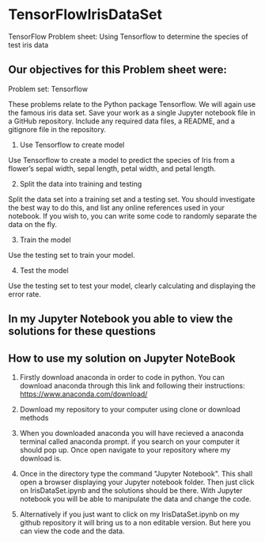# TensorFlowIrisDataSet
TensorFlow Problem sheet: Using Tensorflow to determine the species of test iris data

## Our objectives for this Problem sheet were:

Problem set: Tensorflow

These problems relate to the Python package Tensorflow. We will again use the famous iris data set. Save your work as a single Jupyter notebook file in a GitHub repository. Include any required data files, a README, and a gitignore file in the repository.

1. Use Tensorflow to create model

Use Tensorflow to create a model to predict the species of Iris from a flower’s sepal width, sepal length, petal width, and petal length.

2. Split the data into training and testing

Split the data set into a training set and a testing set. You should investigate the best way to do this, and list any online references used in your notebook. If you wish to, you can write some code to randomly separate the data on the fly.

3. Train the model

Use the testing set to train your model.

4. Test the model

Use the testing set to test your model, clearly calculating and displaying the error rate.

## In my Jupyter Notebook you able to view the solutions for these questions

## How to use my solution on Jupyter NoteBook 

1. Firstly download anaconda in order to code in python. You can download anaconda through this link and following their instructions: https://www.anaconda.com/download/

2. Download my repository to your computer using clone or download methods

3. When you downloaded anaconda you will have recieved a anaconda terminal called anaconda prompt. if you search on your computer it should pop up. Once open navigate to your repository where my download is. 

4. Once in the directory type the command "Jupyter Notebook". This shall open a browser displaying your Jupyter notebook folder. Then just click on IrisDataSet.ipynb and the solutions should be there. With Jupyter notebook you will be able to manipulate the data and change the code.

5. Alternatively if you just want to click on my IrisDataSet.ipynb on my github repository it will bring us to a non editable version. But here you can view the code and the data.
